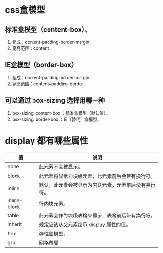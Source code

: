 # css盒模型
## 标准盒模型（content-box）、
1. 组成：content-padding-border-margin
2. 宽高范围：content
## IE盒模型（border-box）
1. 组成：content-padding-border-margin
2. 宽高范围：content+padding-border
## 可以通过 box-sizing 选择用哪一种
1. box-sizing: content-box ：标准盒模型（默认值）。
2. box-sizing: border-box ：IE（替代）盒模型。

# display 都有哪些属性
|值				|说明											|
|--				|--												|
|none			|此元素不会被显示。								|
|block			|此元素将显示为块级元素，此元素前后会带有换行符。		|
|inline			|默认。此元素会被显示为内联元素，元素前后没有换行符。	|
|inline-block	|行内块元素。										|
|table			|此元素会作为块级表格来显示，表格前后带有换行符。		|
|inherit		|规定应该从父元素继承 display 属性的值。			|
|flex			|弹性盒模型。										|
|grid			|网格布局										|

